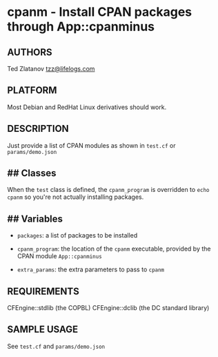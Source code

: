 # cpanm - Install CPAN packages through App::cpanminus

## AUTHORS
Ted Zlatanov <tzz@lifelogs.com>

## PLATFORM

Most Debian and RedHat Linux derivatives should work.

## DESCRIPTION

Just provide a list of CPAN modules as shown in `test.cf` or `params/demo.json`

## ## Classes

When the `test` class is defined, the `cpanm_program` is overridden to `echo
cpanm` so you're not actually installing packages.

## ## Variables

* `packages`: a list of packages to be installed
  
* `cpanm_program`: the location of the `cpanm` executable, provided by the CPAN module `App::cpanminus`

* `extra_params`: the extra parameters to pass to `cpanm`
  
## REQUIREMENTS

CFEngine::stdlib (the COPBL)
CFEngine::dclib (the DC standard library)

## SAMPLE USAGE

See `test.cf` and `params/demo.json`
